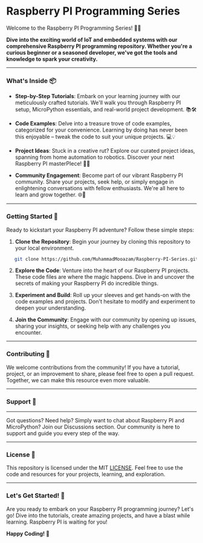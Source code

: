 # Raspberry PI Programming Series

Welcome to the Raspberry PI Programming Series! 🍓🔌

**Dive into the exciting world of IoT and embedded systems with our comprehensive Raspberry PI programming repository. Whether you're a curious beginner or a seasoned developer, we've got the tools and knowledge to spark your creativity.**

---

### What's Inside 📦

- **Step-by-Step Tutorials**: Embark on your learning journey with our meticulously crafted tutorials. We'll walk you through Raspberry PI setup, MicroPython essentials, and real-world project development. 📚🛠️

- **Code Examples**: Delve into a treasure trove of code examples, categorized for your convenience. Learning by doing has never been this enjoyable – tweak the code to suit your unique projects. 💻💡

- **Project Ideas**: Stuck in a creative rut? Explore our curated project ideas, spanning from home automation to robotics. Discover your next Raspberry PI masterPIece! 🏡🤖

- **Community Engagement**: Become part of our vibrant Raspberry PI community. Share your projects, seek help, or simply engage in enlightening conversations with fellow enthusiasts. We're all here to learn and grow together. 🌐🤝

---

### Getting Started 🚀

Ready to kickstart your Raspberry PI adventure? Follow these simple steps:

1. **Clone the Repository**: Begin your journey by cloning this repository to your local environment.

```bash
   git clone https://github.com/MuhammadMooazam/Raspberry-PI-Series.git
```

2. **Explore the Code**: Venture into the heart of our Raspberry PI projects. These code files are where the magic happens. Dive in and uncover the secrets of making your Raspberry PI do incredible things.

3. **Experiment and Build**: Roll up your sleeves and get hands-on with the code examples and projects. Don't hesitate to modify and experiment to deepen your understanding.

4. **Join the Community**: Engage with our community by opening up issues, sharing your insights, or seeking help with any challenges you encounter.

---

### Contributing 🌟

We welcome contributions from the community! If you have a tutorial, project, or an improvement to share, please feel free to open a pull request. Together, we can make this resource even more valuable.

---

### Support 💬

---

Got questions? Need help? Simply want to chat about Raspberry PI and MicroPython? Join our Discussions section. Our community is here to support and guide you every step of the way.

---

### License 📝

This repository is licensed under the MIT [LICENSE](LICENSE). Feel free to use the code and resources for your projects, learning, and exploration.

---

### Let's Get Started! 🎉

Are you ready to embark on your Raspberry PI programming journey? Let's go! Dive into the tutorials, create amazing projects, and have a blast while learning. Raspberry PI is waiting for you!

**Happy Coding! 🚀**
